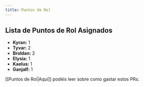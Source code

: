 ```yaml
---
title: Puntos de Rol
---
```


## Lista de Puntos de Rol Asignados
- **Kyran:** 1 
- **Tyvar:** 2
- **Broldan:** 2
- **Elysia:** 1
- **Kaelus:** 1
- **Ganjalf:** 1

[[Puntos de Rol|Aquí]] podéis leer sobre como gastar estos PRs.